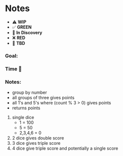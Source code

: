 # Notes

* ⚠️ **WIP**  
* ✅ **GREEN**  
* 🧠 **In Discovery**  
* ❌ **RED**  
* 📝 **TBD**  

### Goal: 
### Time 🍅
### Notes:

* group by number
* all groups of three gives points
* all 1's and 5's where (count % 3 > 0) gives points
* returns points

1. single dice
   * 1 = 100
   * 5 = 50
   * 2,3,4,6 = 0
2. 2 dice gives double score
3. 3 dice gives triple score
4. 4 dice give triple score and potentially a single score
